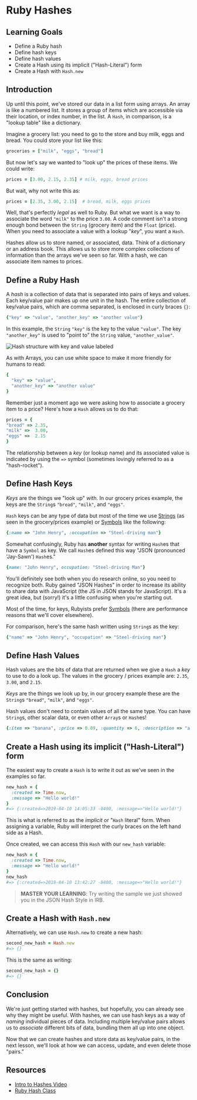 # Ruby Hashes

## Learning Goals

- Define a Ruby hash
- Define hash keys
- Define hash values
- Create a Hash using its implicit ("Hash-Literal") form
- Create a Hash with `Hash.new`

## Introduction

Up until this point, we've stored our data in a list form using arrays. An
array is like a numbered list. It stores a group of items which are accessible
via their location, or index number, in the list. A `Hash`, in comparison, is a
"lookup table" like a dictionary.

Imagine a grocery list: you need to go to the store and buy milk, eggs and
bread. You could store your list like this:

```ruby
groceries = ["milk", "eggs", "bread"]
```

But now let's say we wanted to "look up" the prices of these items. We could
write:

```ruby
prices = [3.00, 2.15, 2.35] # milk, eggs, bread prices
```

But wait, why not write this as:

```ruby
prices = [2.35, 3.00, 2.15]  # bread, milk, eggs prices
```

Well, that's perfectly _legal_ as well to Ruby. But what we want is a way to
associate the word `"milk"` to the price `3.00`. A code comment isn't a strong
enough bond between the `String` (grocery item) and the `Float` (price). When
you need to associate a value with a lookup "_key_", you want a `Hash`.

Hashes allow us to store named, or associated, data. Think of a dictionary or
an address book. This allows us to store more complex collections of
information than the arrays we've seen so far. With a hash, we can associate
item names to prices.

## Define a Ruby Hash

A _hash_ is a collection of data that is separated into pairs of keys and
values. Each key/value pair makes up one unit in the hash. The entire collection
of key/value pairs, which are comma separated, is enclosed in curly braces `{}`:

```ruby
{"key" => "value", "another_key" => "another value"}
```

In this example, the `String` `"key"` is the key to the value `"value"`. The
key `"another_key"` is used to "point to" the `String` value, `"another_value"`.

![Hash structure with key and value labeled](https://curriculum-content.s3.amazonaws.com/programming-univbasics-4/introduction-to-hashes/Image_14_HashStructure.png)

As with Arrays, you can use white space to make it more friendly for humans to
read:

```ruby
{
  "key" => "value",
  "another_key" => "another value"
}
```

Remember just a moment ago we were asking how to associate a grocery item to a
price? Here's how a `Hash` allows us to do that:

```ruby
prices = {
"bread" => 2.35,
"milk" =>  3.00,
"eggs" =>  2.15
}
```

The relationship between a _key_ (or lookup name) and its associated value is
indicated by using the `=>` symbol (sometimes lovingly referred to as a
"hash-rocket").

## Define Hash Keys

_Keys_ are the things we "look up" with. In our grocery prices example, the
keys are the `String`s `"bread"`, `"milk"`, and `"eggs"`.

`Hash` keys can be any type of data but most of the time we use
[Strings][strings] (as seen in the grocery/prices example) or
[Symbols][symbols] like the following:

```ruby
{:name => "John Henry", :occupation => "Steel-driving man"}
```

Somewhat confusingly, Ruby has **another** syntax for writing `Hash`es that
have a `Symbol` as key. We call `Hash`es defined this way "JSON (pronounced
'Jay-Sawn') `Hash`es."

```ruby
{name: "John Henry", occupation: "Steel-driving Man"}
```

You'll definitely see both when you do research online, so you need to
recognize both.  Ruby gained "JSON Hashes" in order to increase its ability to
share data with JavaScript (the JS in JSON stands for JavaScript). It's a great
idea, but (sorry!) it's a little confusing when you're starting out.

Most of the time, for keys, Rubyists prefer [Symbols][symbols] (there are
performance reasons that we'll cover elsewhere).

For comparison, here's the same hash written using `String`s as the key:

```ruby
{"name" => "John Henry", "occupation" => "Steel-driving man"}
```

## Define Hash Values

Hash values are the bits of data that are returned when we give a `Hash` a
_key_ to use to do a look up. The values in the grocery / prices example are:
`2.35`, `3.00`, and `2.15`.

_Keys_ are the things we look up by, in our grocery example these are the
`String`s `"bread"`, `"milk"`, and `"eggs"`.

Hash values don't need to contain values of all the same type. You can have
`String`s, other scalar data, or even other `Array`s or `Hash`es!

```ruby
{:item => "banana", :price => 0.89, :quantity => 6, :description => "a delicious fruit"}
```

## Create a Hash using its implicit ("Hash-Literal") form

The easiest way to create a `Hash` is to write it out as we've seen in the
examples so far.

```ruby
new_hash = {
  :created => Time.now,
  :message => "Hello world!"
}
#=> {:created=>2019-04-10 14:05:33 -0400, :message=>"Hello world!"}
```

This is what is referred to as the _implicit_ or "`Hash` literal" form. When
assigning a variable, Ruby will interpret the curly braces on the left hand
side as a Hash.

Once created, we can access this `Hash` with our `new_hash` variable:

```ruby
new_hash = {
  :created => Time.now,
  :message => "Hello world!"
}
new_hash
#=> {:created=>2019-04-10 13:42:27 -0400, :message=>"Hello world!"}
```

> **MASTER YOUR LEARNING**: Try writing the sample we just showed you in the
> JSON Hash Style in IRB.

## Create a Hash with `Hash.new`

Alternatively, we can use `Hash.new` to create a new hash:

```ruby
second_new_hash = Hash.new
#=> {}
```

This is the same as writing:

```ruby
second_new_hash = {}
#=> {}
```

## Conclusion

We're just getting started with hashes, but hopefully, you can already see why
they might be useful. With hashes, we can use hash keys as a way of _naming_
individual pieces of data. Including multiple key/value pairs allows us to
_associate_ different bits of data, bundling them all up into one object.

Now that we can create hashes and store data as key/value pairs, in the next
lesson, we'll look at how we can access, update, and even delete those "pairs."

## Resources

- [Intro to Hashes Video][video]
- [Ruby Hash Class][hashes]

[video]: https://www.youtube.com/embed/0JSsFQGYaeA
[hashes]: https://ruby-doc.org/core-2.5.0/Hash.html
[symbols]: https://ruby-doc.org/core-2.5.0/Symbol.html
[strings]: https://ruby-doc.org/core-2.5.0/String.html
[integers]: https://ruby-doc.org/core-2.5.0/Integer.html
[histograms]: https://en.wikipedia.org/wiki/Histogram#Examples
[melville]: https://en.wikipedia.org/wiki/Herman_Melville
